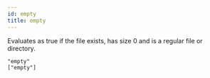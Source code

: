 ```yaml
---
id: empty
title: empty
---
```


Evaluates as true if the file exists, has size 0 and is a regular file or
directory.

    "empty"
    ["empty"]
